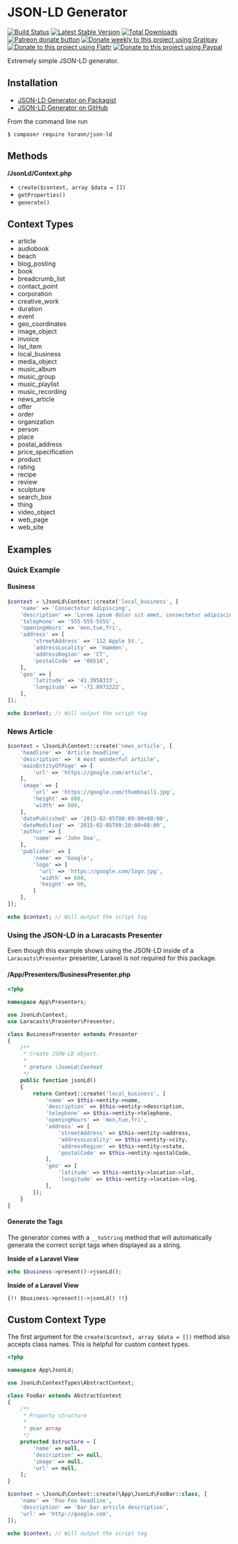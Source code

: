 # JSON-LD Generator

[![Build Status](https://travis-ci.org/Torann/json-ld.svg)](https://travis-ci.org/Torann/json-ld)
[![Latest Stable Version](https://poser.pugx.org/torann/json-ld/v/stable.png)](https://packagist.org/packages/torann/json-ld)
[![Total Downloads](https://poser.pugx.org/torann/json-ld/downloads.png)](https://packagist.org/packages/torann/json-ld)
[![Patreon donate button](https://img.shields.io/badge/patreon-donate-yellow.svg)](https://www.patreon.com/torann)
[![Donate weekly to this project using Gratipay](https://img.shields.io/badge/gratipay-donate-yellow.svg)](https://gratipay.com/~torann)
[![Donate to this project using Flattr](https://img.shields.io/badge/flattr-donate-yellow.svg)](https://flattr.com/profile/torann)
[![Donate to this project using Paypal](https://img.shields.io/badge/Donate-PayPal-green.svg)](https://www.paypal.com/cgi-bin/webscr?cmd=_s-xclick&hosted_button_id=4CJA2A97NPYVU)

Extremely simple JSON-LD generator.

## Installation

- [JSON-LD Generator on Packagist](https://packagist.org/packages/torann/json-ld)
- [JSON-LD Generator on GitHub](https://github.com/Torann/json-ld)

From the command line run

```
$ composer require torann/json-ld
```

## Methods

 **/JsonLd/Context.php**

 - `create($context, array $data = [])`
 - `getProperties()`
 - `generate()`

## Context Types

- article
- audiobook
- beach
- blog_posting
- book
- breadcrumb_list
- contact_point
- corporation
- creative_work
- duration
- event
- geo_coordinates
- image_object
- invoice
- list_item
- local_business
- media_object
- music_album
- music_group
- music_playlist
- music_recording
- news_article
- offer
- order
- organization
- person
- place
- postal_address
- price_specification
- product
- rating
- recipe
- review
- sculpture
- search_box
- thing
- video_object
- web_page
- web_site

## Examples

### Quick Example

#### Business

```php
$context = \JsonLd\Context::create('local_business', [
    'name' => 'Consectetur Adipiscing',
    'description' => 'Lorem ipsum dolor sit amet, consectetur adipiscing elit, sed do eiusmod tempor',
    'telephone' => '555-555-5555',
    'openingHours' => 'mon,tue,fri',
    'address' => [
        'streetAddress' => '112 Apple St.',
        'addressLocality' => 'Hamden',
        'addressRegion' => 'CT',
        'postalCode' => '06514',
    ],
    'geo' => [
        'latitude' => '41.3958333',
        'longitude' => '-72.8972222',
    ],
]);

echo $context; // Will output the script tag
```

### News Article

```php
$context = \JsonLd\Context::create('news_article', [
    'headline' => 'Article headline',
    'description' => 'A most wonderful article',
    'mainEntityOfPage' => [
        'url' => 'https://google.com/article',
    ],
    'image' => [
        'url' => 'https://google.com/thumbnail1.jpg',
        'height' => 800,
        'width' => 800,
    ],
    'datePublished' => '2015-02-05T08:00:00+08:00',
    'dateModified' => '2015-02-05T09:20:00+08:00',
    'author' => [
        'name' => 'John Doe',
    ],
    'publisher' => [
        'name' => 'Google',
        'logo' => [
          'url' => 'https://google.com/logo.jpg',
          'width' => 600,
          'height' => 60,
        ]
    ],
]);

echo $context; // Will output the script tag
```

### Using the JSON-LD in a Laracasts Presenter

Even though this example shows using the JSON-LD inside of a `Laracasts\Presenter` presenter, Laravel is not required for this package.

#### /App/Presenters/BusinessPresenter.php

```php
<?php

namespace App\Presenters;

use JsonLd\Context;
use Laracasts\Presenter\Presenter;

class BusinessPresenter extends Presenter
{
    /**
     * Create JSON-LD object.
     *
     * @return \JsonLd\Context
     */
    public function jsonLd()
    {
        return Context::create('local_business', [
            'name' => $this->entity->name,
            'description' => $this->entity->description,
            'telephone' => $this->entity->telephone,
            'openingHours' => 'mon,tue,fri',
            'address' => [
                'streetAddress' => $this->entity->address,
                'addressLocality' => $this->entity->city,
                'addressRegion' => $this->entity->state,
                'postalCode' => $this->entity->postalCode,
            ],
            'geo' => [
                'latitude' => $this->entity->location->lat,
                'longitude' => $this->entity->location->lng,
            ],
        ]);
    }
}
```

#### Generate the Tags

The generator comes with a `__toString` method that will automatically generate the correct script tags when displayed as a string.

**Inside of a Laravel View**

```php
echo $business->present()->jsonLd();
```

**Inside of a Laravel View**

```
{!! $business->present()->jsonLd() !!}
```

## Custom Context Type

The first argument for the `create($context, array $data = [])` method also accepts class names. This is helpful for custom context types.

```php
<?php

namespace App\JsonLd;

use JsonLd\ContextTypes\AbstractContext;

class FooBar extends AbstractContext
{
    /**
     * Property structure
     *
     * @var array
     */
    protected $structure = [
        'name' => null,
        'description' => null,
        'image' => null,
        'url' => null,
    ];
}
```

```php
$context = \JsonLd\Context::create(\App\JsonLd\FooBar::class, [
    'name' => 'Foo Foo headline',
    'description' => 'Bar bar article description',
    'url' => 'http://google.com',
]);

echo $context; // Will output the script tag
```